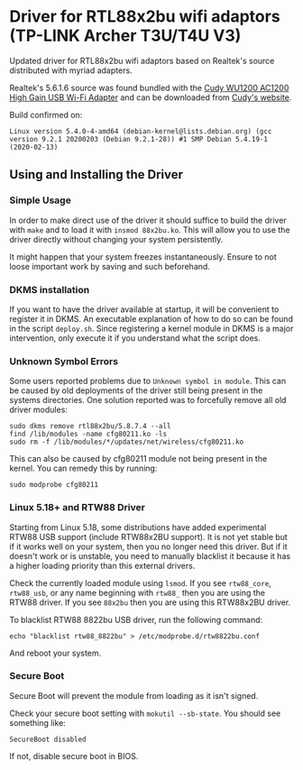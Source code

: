 # Driver for RTL88x2bu wifi adaptors (TP-LINK Archer T3U/T4U V3)

Updated driver for RTL88x2bu wifi adaptors based on Realtek's source distributed with myriad adapters.

Realtek's 5.6.1.6 source was found bundled with the [Cudy WU1200 AC1200 High Gain USB Wi-Fi Adapter](https://amzn.to/351ADVq) and can be downloaded from [Cudy's website](http://www.cudytech.com/wu1200_software_download).

Build confirmed on:

```
Linux version 5.4.0-4-amd64 (debian-kernel@lists.debian.org) (gcc version 9.2.1 20200203 (Debian 9.2.1-28)) #1 SMP Debian 5.4.19-1 (2020-02-13)
```

## Using and Installing the Driver

### Simple Usage

In order to make direct use of the driver it should suffice to build the driver with `make` and to load it with `insmod 88x2bu.ko`. This will allow you to use the driver directly without changing your system persistently.

It might happen that your system freezes instantaneously. Ensure to not loose important work by saving and such beforehand.

### DKMS installation

If you want to have the driver available at startup, it will be convenient to register it in DKMS. An executable explanation of how to do so can be found in the script `deploy.sh`. Since registering a kernel module in DKMS is a major intervention, only execute it if you understand what the script does.

### Unknown Symbol Errors

Some users reported problems due to `Unknown symbol in module`. This can be caused by old deployments of the driver still being present in the systems directories.
One solution reported was to forcefully remove all old driver modules:

```
sudo dkms remove rtl88x2bu/5.8.7.4 --all
find /lib/modules -name cfg80211.ko -ls
sudo rm -f /lib/modules/*/updates/net/wireless/cfg80211.ko
```

This can also be caused by cfg80211 module not being present in the kernel.
You can remedy this by running:

```
sudo modprobe cfg80211
```

### Linux 5.18+ and RTW88 Driver

Starting from Linux 5.18, some distributions have added experimental RTW88 USB
support (include RTW88x2BU support). It is not yet stable but if it works well
on your system, then you no longer need this driver. But if it doesn't work or
is unstable, you need to manually blacklist it because it has a higher loading
priority than this external drivers.

Check the currently loaded module using `lsmod`. If you see `rtw88_core`,
`rtw88_usb`, or any name beginning with `rtw88_` then you are using the RTW88
driver. If you see `88x2bu` then you are using this RTW88x2BU driver.

To blacklist RTW88 8822bu USB driver, run the following command:

```
echo "blacklist rtw88_8822bu" > /etc/modprobe.d/rtw8822bu.conf
```

And reboot your system.

### Secure Boot

Secure Boot will prevent the module from loading as it isn't signed.

Check your secure boot setting with `mokutil --sb-state`. You should see something like:

    SecureBoot disabled

If not, disable secure boot in BIOS.
